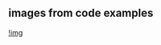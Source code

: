## images from code examples

[!img](https://github.com/ddurAdvisor/CreativeCoding_2019Summer/blob/master/ProcessingCourse/Day2_workshop/images/page110472000.png)
